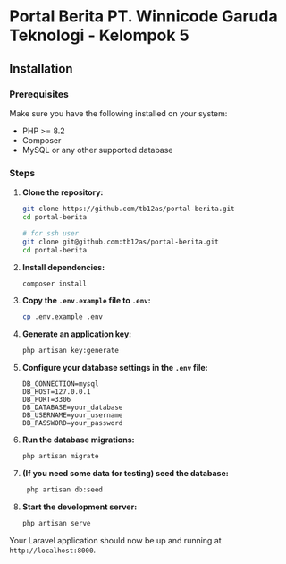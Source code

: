 # Portal Berita PT. Winnicode Garuda Teknologi - Kelompok 5
## Installation

### Prerequisites

Make sure you have the following installed on your system:

- PHP >= 8.2
- Composer
- MySQL or any other supported database

### Steps

1. **Clone the repository:**

   ```bash
   git clone https://github.com/tb12as/portal-berita.git
   cd portal-berita
   ```

   ```bash
   # for ssh user
   git clone git@github.com:tb12as/portal-berita.git
   cd portal-berita
   ```

2. **Install dependencies:**

   ```bash
   composer install
   ```

3. **Copy the `.env.example` file to `.env`:**

   ```bash
   cp .env.example .env
   ```

4. **Generate an application key:**

   ```bash
   php artisan key:generate
   ```

5. **Configure your database settings in the `.env` file:**

   ```env
   DB_CONNECTION=mysql
   DB_HOST=127.0.0.1
   DB_PORT=3306
   DB_DATABASE=your_database
   DB_USERNAME=your_username
   DB_PASSWORD=your_password
   ```

6. **Run the database migrations:**

   ```bash
   php artisan migrate
   ```

7. **(If you need some data for testing) seed the database:**
   ```bash
    php artisan db:seed
   ```

8. **Start the development server:**

   ```bash
   php artisan serve
   ```

Your Laravel application should now be up and running at `http://localhost:8000`.
